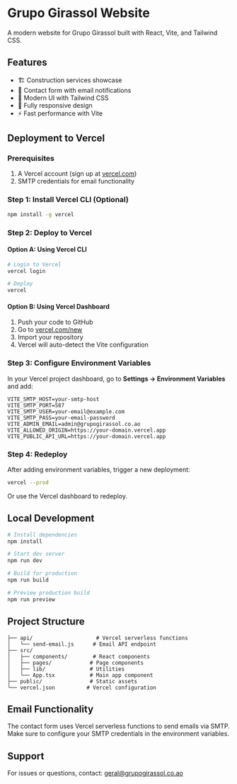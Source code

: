 # Grupo Girassol Website

A modern website for Grupo Girassol built with React, Vite, and Tailwind CSS.

## Features

- 🏗️ Construction services showcase
- 📧 Contact form with email notifications
- 🎨 Modern UI with Tailwind CSS
- 📱 Fully responsive design
- ⚡ Fast performance with Vite

## Deployment to Vercel

### Prerequisites

1. A Vercel account (sign up at [vercel.com](https://vercel.com))
2. SMTP credentials for email functionality

### Step 1: Install Vercel CLI (Optional)

```bash
npm install -g vercel
```

### Step 2: Deploy to Vercel

#### Option A: Using Vercel CLI

```bash
# Login to Vercel
vercel login

# Deploy
vercel
```

#### Option B: Using Vercel Dashboard

1. Push your code to GitHub
2. Go to [vercel.com/new](https://vercel.com/new)
3. Import your repository
4. Vercel will auto-detect the Vite configuration

### Step 3: Configure Environment Variables

In your Vercel project dashboard, go to **Settings → Environment Variables** and add:

```
VITE_SMTP_HOST=your-smtp-host
VITE_SMTP_PORT=587
VITE_SMTP_USER=your-email@example.com
VITE_SMTP_PASS=your-email-password
VITE_ADMIN_EMAIL=admin@grupogirassol.co.ao
VITE_ALLOWED_ORIGIN=https://your-domain.vercel.app
VITE_PUBLIC_API_URL=https://your-domain.vercel.app
```

### Step 4: Redeploy

After adding environment variables, trigger a new deployment:

```bash
vercel --prod
```

Or use the Vercel dashboard to redeploy.

## Local Development

```bash
# Install dependencies
npm install

# Start dev server
npm run dev

# Build for production
npm run build

# Preview production build
npm run preview
```

## Project Structure

```
├── api/                    # Vercel serverless functions
│   └── send-email.js      # Email API endpoint
├── src/
│   ├── components/        # React components
│   ├── pages/            # Page components
│   ├── lib/              # Utilities
│   └── App.tsx           # Main app component
├── public/               # Static assets
└── vercel.json          # Vercel configuration
```

## Email Functionality

The contact form uses Vercel serverless functions to send emails via SMTP. Make sure to configure your SMTP credentials in the environment variables.

## Support

For issues or questions, contact: geral@grupogirassol.co.ao